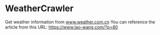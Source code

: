 # WeatherCrawler
Get weather information from www.weather.com.cn
You can reference the article from this URL: https://www.lao-wang.com/?p=80
